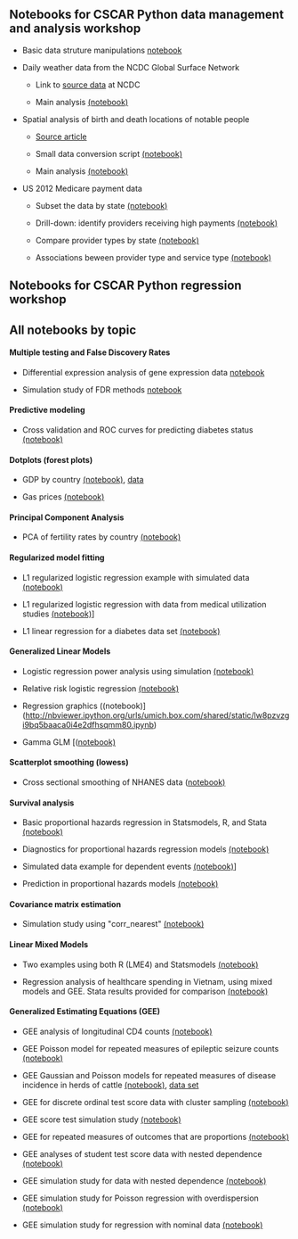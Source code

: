 ## Notebooks for CSCAR Python data management and analysis workshop

+ Basic data struture manipulations [notebook](http://nbviewer.ipython.org/github/kshedden/python-workshop/blob/master/Basic/Indexing_arrays_and_matrices.ipynb)

+ Daily weather data from the NCDC Global Surface Network

    - Link to [source data](ftp://ftp.ncdc.noaa.gov/pub/data/ghcn/daily/) at NCDC

    - Main analysis [(notebook)](http://nbviewer.ipython.org/urls/umich.box.com/shared/static/yswkatnuxkkc32desjz5a3qnxvmw7m27.ipynb)

+ Spatial analysis of birth and death locations of notable people

    - [Source article](http://www.sciencemag.org/content/345/6196/558.full)

    - Small data conversion script [(notebook)](http://nbviewer.ipython.org/github/kshedden/python-workshop/blob/master/Cultural_history/convert_to_csv.ipynb)

    - Main analysis [(notebook)](http://nbviewer.ipython.org/urls/umich.box.com/shared/static/p4yki3aq1f8l6hl3cuhc1a880vk7qtnc.ipynb)

+ US 2012 Medicare payment data

    - Subset the data by state [(notebook)](http://nbviewer.ipython.org/github/kshedden/python-workshop/blob/master/Medicare/state_subset.ipynb)

    - Drill-down: identify providers receiving high payments [(notebook)](http://nbviewer.ipython.org/github/kshedden/python-workshop/blob/master/Medicare/high_payment_providers.ipynb)

    - Compare provider types by state [(notebook)](http://nbviewer.ipython.org/github/kshedden/python-workshop/blob/master/Medicare/compare_provider_types_state.ipynb)

    - Associations beween provider type and service type [(notebook)](http://nbviewer.ipython.org/github/kshedden/python-workshop/blob/master/Medicare/provider_service_assoc.ipynb)


## Notebooks for CSCAR Python regression workshop





## All notebooks by topic

#### Multiple testing and False Discovery Rates

+ Differential expression analysis of gene expression data [notebook](http://nbviewer.ipython.org/urls/umich.box.com/shared/static/7kh8amlez7bx3qlqa6aa.ipynb)

+ Simulation study of FDR methods [notebook](http://nbviewer.ipython.org/urls/umich.box.com/shared/static/wtmzw5hmpe1pbb2cug6x.ipynb)

#### Predictive modeling

+ Cross validation and ROC curves for predicting diabetes status [(notebook)](http://nbviewer.ipython.org/urls/umich.box.com/shared/static/aouhn2mci77opm3v89vc.ipynb)

#### Dotplots (forest plots)

+ GDP by country [(notebook)](http://nbviewer.ipython.org/urls/umich.box.com/shared/static/oxsz9tlg19clhzi422i4.ipynb),
[data](https://umich.box.com/shared/static/uxpesc1pix3gedyecggp.csv)

+ Gas prices [(notebook)](http://nbviewer.ipython.org/urls/umich.box.com/shared/static/oh717lkxczhseep71lao.ipynb)

#### Principal Component Analysis

+ PCA of fertility rates by country [(notebook)](http://nbviewer.ipython.org/urls/umich.box.com/shared/static/6m7f4lw9bdog241kqcmb.ipynb)

#### Regularized model fitting

+ L1 regularized logistic regression example with simulated data [(notebook)](http://nbviewer.ipython.org/urls/umich.box.com/shared/static/ck0n67gt1sxaiwj9bp2c.ipynb)

+ L1 regularized logistic regression with data from medical utilization studies [(notebook)](http://nbviewer.ipython.org/urls/umich.box.com/shared/static/az63gav7ly7y7jbxe9zd.ipynb)]

+ L1 linear regression for a diabetes data set [(notebook)](http://nbviewer.ipython.org/urls/umich.box.com/shared/static/rg4sbfag376a5ffbhs47.ipynb)

#### Generalized Linear Models

+ Logistic regression power analysis using simulation [(notebook)](http://nbviewer.ipython.org/urls/umich.box.com/shared/static/ttstmmi3ushthhkl0g33.ipynb)

+ Relative risk logistic regression [(notebook)](http://nbviewer.ipython.org/urls/umich.box.com/shared/static/60n20u2i871xzd7q21gl.ipynb)

+ Regression graphics ((notebook)](http://nbviewer.ipython.org/urls/umich.box.com/shared/static/lw8pzvzgi9bq5baaca0i4e2dfhsqmm80.ipynb)

+ Gamma GLM [([notebook)](http://nbviewer.ipython.org/urls/umich.box.com/shared/static/n0nsh9d765t3snl907vc.ipynb)

#### Scatterplot smoothing (lowess)

+ Cross sectional smoothing of NHANES data ([notebook)](http://nbviewer.ipython.org/urls/umich.box.com/shared/static/uu936njshiti7ymdh0dp.ipynb)

#### Survival analysis

+ Basic proportional hazards regression in Statsmodels, R, and Stata [(notebook)](http://nbviewer.ipython.org/urls/umich.box.com/shared/static/epie6pcdk1rgb10zcd5v.ipynb)

+ Diagnostics for proportional hazards regression models [(notebook)](http://nbviewer.ipython.org/urls/umich.box.com/shared/static/hyw87uy0cgc1bi9epg0t.ipynb)

+ Simulated data example for dependent events [(notebook)](http://nbviewer.ipython.org/urls/umich.box.com/shared/static/1187gaws4aip9o5d2o3k.ipynb)]

+ Prediction in proportional hazards models [(notebook)](http://nbviewer.ipython.org/urls/umich.box.com/shared/static/r7sz17s96cwvemwfix7b.ipynb)

#### Covariance matrix estimation

+ Simulation study using "corr_nearest" [(notebook)](http://nbviewer.ipython.org/urls/umich.box.com/shared/static/34c0ntt6darq0hn2fua5.ipynb)

#### Linear Mixed Models

+ Two examples using both R (LME4) and Statsmodels [(notebook)](http://nbviewer.ipython.org/urls/umich.box.com/shared/static/6tfc1e0q6jincsv5pgfa.ipynb)

+ Regression analysis of healthcare spending in Vietnam, using mixed models and GEE.  Stata results provided for comparison [(notebook)](http://nbviewer.ipython.org/urls/umich.box.com/shared/static/lc6uf6dmabmitjbup3yt.ipynb)

#### Generalized Estimating Equations (GEE)

+ GEE analysis of longitudinal CD4 counts [(notebook)](http://nbviewer.ipython.org/urls/umich.box.com/shared/static/zyl08wsmxwoh6ts70v4o.ipynb)

+ GEE Poisson model for repeated measures of epileptic seizure counts [(notebook)](http://nbviewer.ipython.org/urls/umich.box.com/shared/static/ir0bnkup9rywmqd54zvm.ipynb)

+ GEE Gaussian and Poisson models for repeated measures of disease incidence in herds of cattle [(notebook)](http://nbviewer.ipython.org/urls/umich.box.com/shared/static/zyajjg1dxf2nmamztheg.ipynb),
[data set](https://umich.box.com/shared/static/sjbisw92zmljjfxkp8fp.csv)

+ GEE for discrete ordinal test score data with cluster sampling [(notebook)](http://nbviewer.ipython.org/urls/umich.box.com/shared/static/y1fw0iameuixrq9zt02d.ipynb)

+ GEE score test simulation study [(notebook)](http://nbviewer.ipython.org/urls/umich.box.com/shared/static/mlc77aixvwl43xe9vvjf.ipynb)

+ GEE for repeated measures of outcomes that are proportions [(notebook)](http://nbviewer.ipython.org/urls/umich.box.com/shared/static/y0azjuau3t21b7p11m56.ipynb)

+ GEE analyses of student test score data with nested dependence [(notebook)](http://nbviewer.ipython.org/urls/umich.box.com/shared/static/wt4jlup9nwbt2d69xvm6.ipynb)

+ GEE simulation study for data with nested dependence [(notebook)](http://nbviewer.ipython.org/urls/umich.box.com/shared/static/7dmmgmaekk2gh9h6ztcw.ipynb)

+ GEE simulation study for Poisson regression with overdispersion [(notebook)](http://nbviewer.ipython.org/urls/umich.box.com/shared/static/y20u25cxot26kg0mbfys.ipynb)

+ GEE simulation study for regression with nominal data [(notebook)](http://nbviewer.ipython.org/urls/umich.box.com/shared/static/wwwlg3z8as0layod22lx.ipynb)
